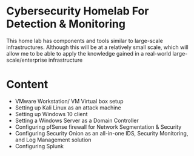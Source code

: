 # Cybersecurity Homelab For Detection & Monitoring

<p>This home lab has components and tools similar to large-scale infrastructures. Although this will be at a relatively small scale, which will allow me to be able to apply the knowledge gained in a real-world large-scale/enterprise infrastructure</p>

# Content
<ul>
  <li>VMware Workstation/ VM Virtual box setup</li>
  <li>Setting up Kali Linux as an attack machine</li>
  <li>Setting up Windows 10 client</li>
  <li>Setting a Windows Server as a Domain Controller</li>
  <li>Configuring pfSense firewall for Network Segmentation & Security</li>
  <li>Configuring Security Onion as an all-in-one IDS, Security Monitoring, and Log Management solution</li>
  <li>Configuring Splunk</li>
</ul>

    
    
   
    
    
    
